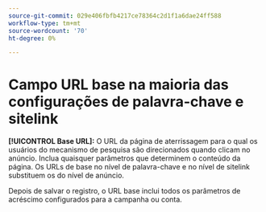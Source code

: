 ```yaml
---
source-git-commit: 029e406fbfb4217ce78364c2d1f1a6dae24ff588
workflow-type: tm+mt
source-wordcount: '70'
ht-degree: 0%

---
```

# Campo URL base na maioria das configurações de palavra-chave e sitelink

**[!UICONTROL Base URL]:** O URL da página de aterrissagem para o qual os usuários do mecanismo de pesquisa são direcionados quando clicam no anúncio. Inclua quaisquer parâmetros que determinem o conteúdo da página. Os URLs de base no nível de palavra-chave e no nível de sitelink substituem os do nível de anúncio.

Depois de salvar o registro, o URL base inclui todos os parâmetros de acréscimo configurados para a campanha ou conta.

